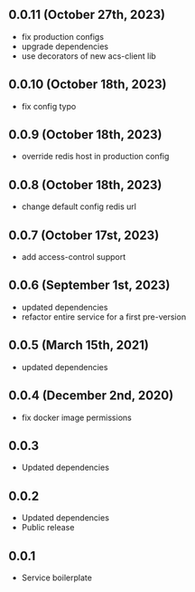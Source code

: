 ## 0.0.11 (October 27th, 2023)

- fix production configs
- upgrade dependencies
- use decorators of new acs-client lib

## 0.0.10 (October 18th, 2023)

- fix config typo

## 0.0.9 (October 18th, 2023)

- override redis host in production config

## 0.0.8 (October 18th, 2023)

- change default config redis url

## 0.0.7 (October 17st, 2023)

- add access-control support

## 0.0.6 (September 1st, 2023)

- updated dependencies
- refactor entire service for a first pre-version

## 0.0.5 (March 15th, 2021)

- updated dependencies

## 0.0.4 (December 2nd, 2020)

- fix docker image permissions

## 0.0.3

- Updated dependencies

## 0.0.2

- Updated dependencies
- Public release

## 0.0.1

- Service boilerplate
